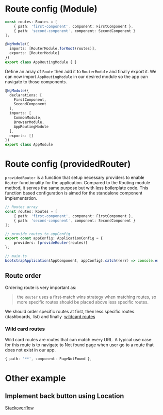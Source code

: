 # Route config (Module)
```typescript
const routes: Routes = [
	{ path: 'first-component', component: FirstComponent },
	{ path: 'second-component', component: SecondComponent }
];

@NgModule({
  imports: [RouterModule.forRoot(routes)],
  exports: [RouterModule]
})
export class AppRoutingModule { }
```

Define an array of `Route` then add it to `RouterModule` and finally export it. 
We can now import `AppRoutingModule` in our desired module so the app can navigate to those components.

```typescript
@NgModule({
  declarations: [
    FirstComponent,
    SecondComponent
  ],
  imports: [
    CommonModule,
    BrowserModule,
    AppRoutingModule
  ],
  exports: []
})
export class AppModule
```

# Route config (providedRouter)
`providedRouter` is a function that setup necessary providers to enable `Router` functionality for the application. 
Compared to the Routing module method, it serves the same purpose but with less boilerplate code.
This function based configuration is aimed for the standalone component implementation.

```typescript
// Routes array
const routes: Routes = [
	{ path: 'first-component', component: FirstComponent },
	{ path: 'second-component', component: SecondComponent }
];

// provide routes to appConfig
export const appConfig: ApplicationConfig = {
	providers: [provideRouter(routes)]
};

// main.ts
bootstrapApplication(AppComponent, appConfig).catch((err) => console.error(err));
```
## Route order
Ordering route is very important as: 
> the `Router` uses a first-match wins strategy when matching routes, so more specific routes should be placed above less specific routes.

We should order specific routes at first, then  less specific routes (dashboards, list) and finally  [wildcard routes](https://angular.io/guide/router#setting-up-wildcard-routes) 

### Wild card routes
Wild card routes are routes that can match every URL.
A typical use case for this route is to navigate to Not found page when user go to a route that does not exist in our app.

```typescript
{ path: '**', component: PageNotFound },
```
# Other example
## Implement back button using Location
[Stackoverflow](https://stackoverflow.com/questions/74339620/how-can-i-navigate-back-the-url-in-angular-14)